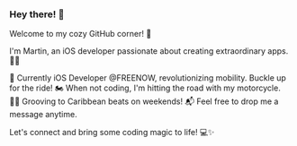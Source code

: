 ### Hey there! 👋
Welcome to my cozy GitHub corner! 🌟

I'm Martin, an iOS developer passionate about creating extraordinary apps. 📱💥

🚕 Currently iOS Developer @FREENOW, revolutionizing mobility. Buckle up for the ride!
🏍️ When not coding, I'm hitting the road with my motorcycle.
🕺🏾 Grooving to Caribbean beats on weekends!
📬 Feel free to drop me a message anytime.

Let's connect and bring some coding magic to life! 💻✨
